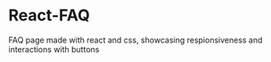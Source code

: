 # React-FAQ
FAQ page made with react and css, showcasing respionsiveness and interactions with buttons

